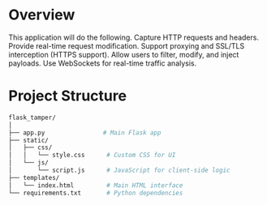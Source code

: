 # Overview
This application will do the following.
Capture HTTP requests and headers.
Provide real-time request modification.
Support proxying and SSL/TLS interception (HTTPS support).
Allow users to filter, modify, and inject payloads.
Use WebSockets for real-time traffic analysis.

# Project Structure
```bash
flask_tamper/
│
├── app.py                # Main Flask app
├── static/
│   ├── css/
│   │   └── style.css      # Custom CSS for UI
│   └── js/
│       └── script.js      # JavaScript for client-side logic
├── templates/
│   └── index.html         # Main HTML interface
└── requirements.txt       # Python dependencies
```

